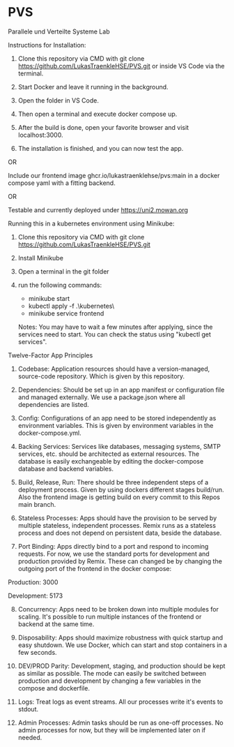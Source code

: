 # PVS
Parallele und Verteilte Systeme Lab


Instructions for Installation:
1. Clone this repository via CMD with
git clone https://github.com/LukasTraenkleHSE/PVS.git
or inside VS Code via the terminal.

2. Start Docker and leave it running in the background.

3. Open the folder in VS Code.

4. Then open a terminal and execute
docker compose up.

5. After the build is done, open your favorite browser and visit
localhost:3000.

6. The installation is finished, and you can now test the app.

OR

Include our frontend image ghcr.io/lukastraenklehse/pvs:main in a docker compose yaml with a fitting backend.

OR 

Testable and currently deployed under
https://uni2.mowan.org



Running this in a kubernetes environment using Minikube:

1. Clone this repository via CMD with
git clone https://github.com/LukasTraenkleHSE/PVS.git

2. Install Minikube

2. Open a terminal in the git folder

3. run the following commands:
    - minikube start
    - kubectl apply -f .\kubernetes\
    - minikube service frontend

    Notes: You may have to wait a few minutes after applying, since the services need to start. You can check the status using "kubectl get services".


Twelve-Factor App Principles
1. Codebase:
Application resources should have a version-managed, source-code repository.
Which is given by this repository.

2. Dependencies:
Should be set up in an app manifest or configuration file and managed externally.
We use a package.json where all dependencies are listed.

3. Config:
Configurations of an app need to be stored independently as environment variables.
This is given by environment variables in the docker-compose.yml.

5. Backing Services:
Services like databases, messaging systems, SMTP services, etc. should be architected as external resources.
The database is easily exchangeable by editing the docker-compose database and backend variables.

6. Build, Release, Run:
There should be three independent steps of a deployment process.
Given by using dockers different stages build/run.
Also the frontend image is getting build on every commit to this Repos main branch.

8. Stateless Processes:
Apps should have the provision to be served by multiple stateless, independent processes.
Remix runs as a stateless process and does not depend on persistent data, beside the database.

9. Port Binding:
Apps directly bind to a port and respond to incoming requests.
For now, we use the standard ports for development and production provided by Remix.
These can changed be by changing the outgoing port of the frontend in the docker compose:

Production: 3000

Development: 5173

8. Concurrency:
Apps need to be broken down into multiple modules for scaling.
It's possible to run multiple instances of the frontend or backend at the same time.

9. Disposability:
Apps should maximize robustness with quick startup and easy shutdown.
We use Docker, which can start and stop containers in a few seconds.

10. DEV/PROD Parity:
Development, staging, and production should be kept as similar as possible.
The mode can easily be switched between production and development by changing a few variables in the compose and dockerfile.

11. Logs:
Treat logs as event streams.
All our processes write it's events to stdout.

12. Admin Processes:
Admin tasks should be run as one-off processes.
No admin processes for now, but they will be implemented later on if needed.
